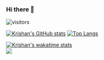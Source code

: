 ### Hi there 👋

![visitors](https://visitor-badge.glitch.me/badge?page_id=${kkumar-gcc}.${your.repo.id})

[![Krishan's GitHub stats](https://github-readme-stats.vercel.app/api?username=kkumar-gcc&&show_icons=true)](https://github.com/kkumar-gcc)
[![Top Langs](https://github-readme-stats.vercel.app/api/top-langs/?username=kkumar-gcc&layout=compact)](https://github.com/kkumar-gcc)

[![Krishan's wakatime stats](https://github-readme-stats.vercel.app/api/wakatime?username=kkumar-gcc)](https://github.com/kkumar-gcc)
<br>
![](https://github.com/kkumar-gcc/github-stats/blob/master/generated/languages.svg)
